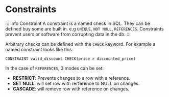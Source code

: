 # Constraints

::: info Constraint
A constraint is a named check in SQL. They can be defined buy some are built in. e.g `UNIQUE`, `NOT NULL`, `REFERENCES`. Constraints prevent users or software from corrupting data in the db.
:::

Arbitrary checks can be defined with the `CHECK` keyword. For example a named constraint looks like this:

`CONSTRAINT valid_discount CHECK(price > discounted_price)`

In the case of `REFERENCES`, 3 modes can be set:
+ **RESTRICT**: Prevents changes to a row with a reference.
+ **SET NULL**: will set row with rerference to NULL on changes.
+ **CASCADE**: will remove row with reference on changes.